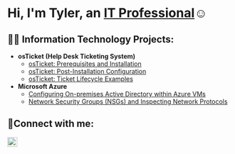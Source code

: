 <h1>Hi, I'm Tyler, an <a href="https://linkedin.com/in/Josh">IT Professional</a>☺</h1>

<h2>👨‍💻 Information Technology Projects:</h2>

- <b>osTicket (Help Desk Ticketing System)</b>
  - [osTicket: Prerequisites and Installation](https://github.com/Tyler338/osticket-prereqs)
  - [osTicket: Post-Installation Configuration](https://github.com/Tyler338/osTicket-Post-Installation-Configuration)
  - [osTicket: Ticket Lifecycle Examples](https://github.com/Tyler338/ticket-lifecycle)
- <b>Microsoft Azure</b>
  - [Configuring On-premises Active Directory within Azure VMs](https://github.com/Tyler338/configure-ad)
  - [Network Security Groups (NSGs) and Inspecting Network Protocols](https://github.com/Tyler338/azure-network-protocols)

<h2>🤳Connect with me:</h2>


[<img align="left" alt="Tyler | LinkedIn" width="22px" src="https://cdn.jsdelivr.net/npm/simple-icons@v3/icons/linkedin.svg" />][linkedin]



[linkedin]: https://linkedin.com/in/tyler-stephens-6734a1264
